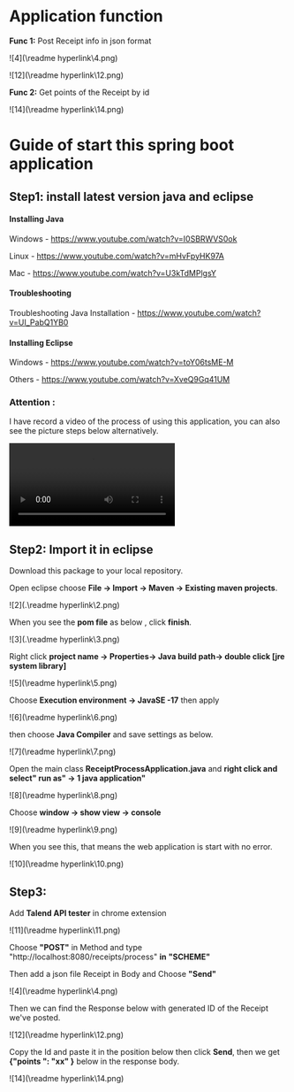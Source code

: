 # Application function

**Func 1:** Post  Receipt info in json format

![4](\readme hyperlink\4.png)

![12](\readme hyperlink\12.png)

**Func 2:** Get points of the Receipt by id

![14](\readme hyperlink\14.png)

# Guide of start this spring boot application



## Step1: install latest version java and eclipse

#### **Installing Java**

Windows - https://www.youtube.com/watch?v=I0SBRWVS0ok

Linux - https://www.youtube.com/watch?v=mHvFpyHK97A

Mac - https://www.youtube.com/watch?v=U3kTdMPlgsY

#### Troubleshooting

Troubleshooting Java Installation - https://www.youtube.com/watch?v=UI_PabQ1YB0

#### **Installing Eclipse**

Windows - https://www.youtube.com/watch?v=toY06tsME-M

Others - https://www.youtube.com/watch?v=XveQ9Gq41UM

 ### Attention : 

I have record a video of the process of using this application,  you can also see the picture steps below alternatively.

<video src="quick guide of running this application.mp4"></video>



## Step2: Import it in eclipse

Download this package to your local repository.

Open eclipse choose **File -> Import -> Maven -> Existing maven projects**.

![2](.\readme hyperlink\2.png)

When you see the **pom file** as below , click **finish**.

![3](.\readme hyperlink\3.png)

Right click **project name -> Properties-> Java build path-> double click [jre system library]** 

![5](\readme hyperlink\5.png)

Choose **Execution environment -> JavaSE -17**   then apply 

![6](\readme hyperlink\6.png)

then choose **Java Compiler** and save settings as below.

![7](\readme hyperlink\7.png)

Open the main class **ReceiptProcessApplication.java** and **right click and select" run as" -> 1 java application"**

![8](\readme hyperlink\8.png)

Choose **window -> show view -> console**

![9](\readme hyperlink\9.png)

When you see this, that means the web application is start with no error.

![10](\readme hyperlink\10.png)

## Step3:

Add **Talend API tester** in chrome extension

![11](\readme hyperlink\11.png)

Choose **"POST"** in Method and type "http://localhost:8080/receipts/process" **in** **"SCHEME"** 

Then add a json file Receipt in Body and Choose **"Send"**

![4](\readme hyperlink\4.png)

Then we can find the Response below with generated ID of  the Receipt we've posted.

![12](\readme hyperlink\12.png)

Copy the Id and paste it in the position below then click **Send**, then we get  **{"points ": "xx" }** below in the response body. 

![14](\readme hyperlink\14.png)

